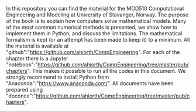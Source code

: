 In this repository you can find the material for the MOD510 Computational Engineering and Modeling at University of Stavanger, Norway. The purpose of the book is to explain how computers solve mathematical models.
Many of the most common numerical methods is presented, we show how to implement them in Python, and discuss the limitations.
The mathematical formalism is kept (or an attempt has been made to keep it) to a minimum. All the material is available at
"github":"https://github.com/ahiorth/CompEngineering". For each of the chapter there is a Jupyter "notebook":"https://github.com/ahiorth/CompEngineering/tree/master/pub/chapters". This makes it possible to run all the codes in this document.
We strongly recommend to install Python from "Anaconda":"https://www.anaconda.com/". All documents have been prepared using "doconce":"https://github.com/ahiorth/CompEngineering/tree/master/pub/chapters".

